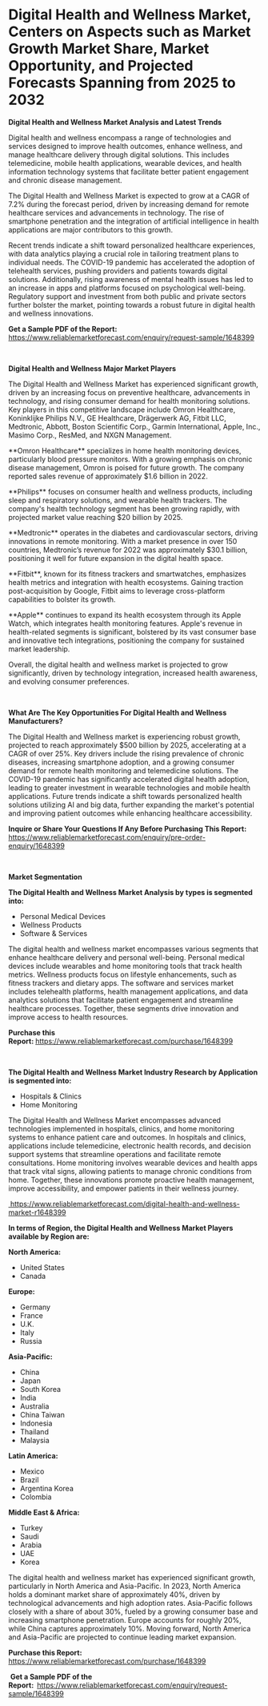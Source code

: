 <p><h1>Digital Health and Wellness Market, Centers on Aspects such as Market Growth Market Share, Market Opportunity, and Projected Forecasts Spanning from 2025 to 2032</h1></p><p><strong>Digital Health and Wellness Market Analysis and Latest Trends</strong></p>
<p><p>Digital health and wellness encompass a range of technologies and services designed to improve health outcomes, enhance wellness, and manage healthcare delivery through digital solutions. This includes telemedicine, mobile health applications, wearable devices, and health information technology systems that facilitate better patient engagement and chronic disease management. </p><p>The Digital Health and Wellness Market is expected to grow at a CAGR of 7.2% during the forecast period, driven by increasing demand for remote healthcare services and advancements in technology. The rise of smartphone penetration and the integration of artificial intelligence in health applications are major contributors to this growth. </p><p>Recent trends indicate a shift toward personalized healthcare experiences, with data analytics playing a crucial role in tailoring treatment plans to individual needs. The COVID-19 pandemic has accelerated the adoption of telehealth services, pushing providers and patients towards digital solutions. Additionally, rising awareness of mental health issues has led to an increase in apps and platforms focused on psychological well-being. Regulatory support and investment from both public and private sectors further bolster the market, pointing towards a robust future in digital health and wellness innovations.</p></p>
<p><strong>Get a Sample PDF of the Report:&nbsp;</strong> <a href="https://www.reliablemarketforecast.com/enquiry/request-sample/1648399?utm_campaign=2749&utm_medium=2&utm_source=Github&utm_content=ia&utm_term=13042025&utm_id=digital-health-and-wellness">https://www.reliablemarketforecast.com/enquiry/request-sample/1648399</a></p>
<p>&nbsp;</p>
<p><strong>Digital Health and Wellness Major Market Players</strong></p>
<p><p>The Digital Health and Wellness Market has experienced significant growth, driven by an increasing focus on preventive healthcare, advancements in technology, and rising consumer demand for health monitoring solutions. Key players in this competitive landscape include Omron Healthcare, Koninklijke Philips N.V., GE Healthcare, Drägerwerk AG, Fitbit LLC, Medtronic, Abbott, Boston Scientific Corp., Garmin International, Apple, Inc., Masimo Corp., ResMed, and NXGN Management.</p><p>**Omron Healthcare** specializes in home health monitoring devices, particularly blood pressure monitors. With a growing emphasis on chronic disease management, Omron is poised for future growth. The company reported sales revenue of approximately $1.6 billion in 2022.</p><p>**Philips** focuses on consumer health and wellness products, including sleep and respiratory solutions, and wearable health trackers. The company's health technology segment has been growing rapidly, with projected market value reaching $20 billion by 2025.</p><p>**Medtronic** operates in the diabetes and cardiovascular sectors, driving innovations in remote monitoring. With a market presence in over 150 countries, Medtronic’s revenue for 2022 was approximately $30.1 billion, positioning it well for future expansion in the digital health space.</p><p>**Fitbit**, known for its fitness trackers and smartwatches, emphasizes health metrics and integration with health ecosystems. Gaining traction post-acquisition by Google, Fitbit aims to leverage cross-platform capabilities to bolster its growth.</p><p>**Apple** continues to expand its health ecosystem through its Apple Watch, which integrates health monitoring features. Apple's revenue in health-related segments is significant, bolstered by its vast consumer base and innovative tech integrations, positioning the company for sustained market leadership.</p><p>Overall, the digital health and wellness market is projected to grow significantly, driven by technology integration, increased health awareness, and evolving consumer preferences.</p></p>
<p>&nbsp;</p>
<p><strong>What Are The Key Opportunities For Digital Health and Wellness Manufacturers?</strong></p>
<p><p>The Digital Health and Wellness market is experiencing robust growth, projected to reach approximately $500 billion by 2025, accelerating at a CAGR of over 25%. Key drivers include the rising prevalence of chronic diseases, increasing smartphone adoption, and a growing consumer demand for remote health monitoring and telemedicine solutions. The COVID-19 pandemic has significantly accelerated digital health adoption, leading to greater investment in wearable technologies and mobile health applications. Future trends indicate a shift towards personalized health solutions utilizing AI and big data, further expanding the market's potential and improving patient outcomes while enhancing healthcare accessibility.</p></p>
<p><strong>Inquire or Share Your Questions If Any Before Purchasing This Report:</strong> <a href="https://www.reliablemarketforecast.com/enquiry/pre-order-enquiry/1648399?utm_campaign=2749&utm_medium=2&utm_source=Github&utm_content=ia&utm_term=13042025&utm_id=digital-health-and-wellness">https://www.reliablemarketforecast.com/enquiry/pre-order-enquiry/1648399</a></p>
<p>&nbsp;</p>
<p><strong>Market Segmentation</strong></p>
<p><strong>The Digital Health and Wellness Market Analysis by types is segmented into:</strong></p>
<p><ul><li>Personal Medical Devices</li><li>Wellness Products</li><li>Software & Services</li></ul></p>
<p><p>The digital health and wellness market encompasses various segments that enhance healthcare delivery and personal well-being. Personal medical devices include wearables and home monitoring tools that track health metrics. Wellness products focus on lifestyle enhancements, such as fitness trackers and dietary apps. The software and services market includes telehealth platforms, health management applications, and data analytics solutions that facilitate patient engagement and streamline healthcare processes. Together, these segments drive innovation and improve access to health resources.</p></p>
<p><strong>Purchase this Report:&nbsp;</strong><a href="https://www.reliablemarketforecast.com/purchase/1648399?utm_campaign=2749&utm_medium=2&utm_source=Github&utm_content=ia&utm_term=13042025&utm_id=digital-health-and-wellness">https://www.reliablemarketforecast.com/purchase/1648399</a></p>
<p>&nbsp;</p>
<p><strong>The Digital Health and Wellness Market Industry Research by Application is segmented into:</strong></p>
<p><ul><li>Hospitals & Clinics</li><li>Home Monitoring</li></ul></p>
<p><p>The Digital Health and Wellness Market encompasses advanced technologies implemented in hospitals, clinics, and home monitoring systems to enhance patient care and outcomes. In hospitals and clinics, applications include telemedicine, electronic health records, and decision support systems that streamline operations and facilitate remote consultations. Home monitoring involves wearable devices and health apps that track vital signs, allowing patients to manage chronic conditions from home. Together, these innovations promote proactive health management, improve accessibility, and empower patients in their wellness journey.</p></p>
<p><a href="https://www.reliablemarketforecast.com/digital-health-and-wellness-market-r1648399?utm_campaign=2749&utm_medium=2&utm_source=Github&utm_content=ia&utm_term=13042025&utm_id=digital-health-and-wellness">&nbsp;https://www.reliablemarketforecast.com/digital-health-and-wellness-market-r1648399</a></p>
<p><strong>In terms of Region, the Digital Health and Wellness Market Players available by Region are:</strong></p>
<p>
    <p> <strong> North America: </strong>
        <ul>
            <li>United States</li>
            <li>Canada</li>
        </ul>
        </p> 
    <p> <strong> Europe: </strong>
        <ul>
            <li>Germany</li>
            <li>France</li>
            <li>U.K.</li>
            <li>Italy</li>
            <li>Russia</li>
        </ul>
        </p> 
    <p> <strong> Asia-Pacific: </strong>
        <ul>
            <li>China</li>
            <li>Japan</li>
            <li>South Korea</li>
            <li>India</li>
            <li>Australia</li>
            <li>China Taiwan</li>
            <li>Indonesia</li>
            <li>Thailand</li>
            <li>Malaysia</li>
        </ul>
        </p> 
    <p> <strong> Latin America: </strong>
        <ul>
            <li>Mexico</li>
            <li>Brazil</li>
            <li>Argentina Korea</li>
            <li>Colombia</li>
        </ul>
        </p> 
    <p> <strong> Middle East & Africa: </strong>
        <ul>
            <li>Turkey</li>
            <li>Saudi</li>
            <li>Arabia</li>
            <li>UAE</li>
            <li>Korea</li>
        </ul>
    </p>
    </p>
<p><p>The digital health and wellness market has experienced significant growth, particularly in North America and Asia-Pacific. In 2023, North America holds a dominant market share of approximately 40%, driven by technological advancements and high adoption rates. Asia-Pacific follows closely with a share of about 30%, fueled by a growing consumer base and increasing smartphone penetration. Europe accounts for roughly 20%, while China captures approximately 10%. Moving forward, North America and Asia-Pacific are projected to continue leading market expansion.</p></p>
<p><strong>Purchase this Report: </strong><a href="https://www.reliablemarketforecast.com/purchase/1648399?utm_campaign=2749&utm_medium=2&utm_source=Github&utm_content=ia&utm_term=13042025&utm_id=digital-health-and-wellness">https://www.reliablemarketforecast.com/purchase/1648399</a></p>
<p>&nbsp;<strong>Get a Sample PDF of the Report:&nbsp;&nbsp;</strong><a href="https://www.reliablemarketforecast.com/enquiry/request-sample/1648399?utm_campaign=2749&utm_medium=2&utm_source=Github&utm_content=ia&utm_term=13042025&utm_id=digital-health-and-wellness">https://www.reliablemarketforecast.com/enquiry/request-sample/1648399</a></p>
<p><strong></strong></p>
<p><p></p><p></p><p></p></p>